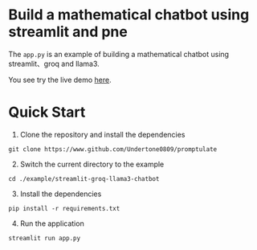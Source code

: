 # Build a mathematical chatbot using streamlit and pne

The `app.py` is an example of building a mathematical chatbot using streamlit、groq and llama3.

You see try the live demo [here](https://pne-groq-chatbot.streamlit.app/).

# Quick Start

1. Clone the repository and install the dependencies

```shell
git clone https://www.github.com/Undertone0809/promptulate
```

2. Switch the current directory to the example

```shell
cd ./example/streamlit-groq-llama3-chatbot
```

3. Install the dependencies

```shell
pip install -r requirements.txt
```

4. Run the application

```shell
streamlit run app.py
```